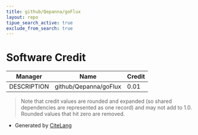 ```yaml
---
title: github/Qepanna/goFlux
layout: repo
tipue_search_active: true
exclude_from_search: true
---
```

# Software Credit

|Manager|Name|Credit|
|-------|----|------|
|DESCRIPTION|github/Qepanna/goFlux|0.01|


> Note that credit values are rounded and expanded (so shared dependencies are represented as one record) and may not add to 1.0. Rounded values that hit zero are removed.


- Generated by [CiteLang](https://github.com/vsoch/citelang)
